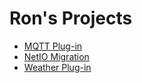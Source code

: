 # Ron's Projects


* [MQTT Plug-in](/MQTT/MQTT_index)
* [NetIO Migration](/NetIO/NetIO_Migration)
* [Weather Plug-in](/Wx/Wx_index)
